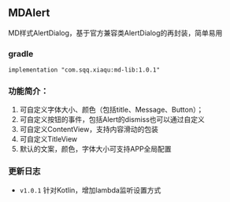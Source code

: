
## MDAlert

MD样式AlertDialog，基于官方兼容类AlertDialog的再封装，简单易用

### gradle

```
implementation "com.sqq.xiaqu:md-lib:1.0.1"
```

### 功能简介：

1. 可自定义字体大小、颜色（包括title、Message、Button）；
2. 可自定义按钮的事件，包括Alert的dismiss也可以通过自定义
3. 可自定义ContentView，支持内容滑动的包装
4. 可自定义TitleView
5. 默认的文案，颜色，字体大小可支持APP全局配置



### 更新日志

- `v1.0.1` 针对Kotlin，增加lambda监听设置方式